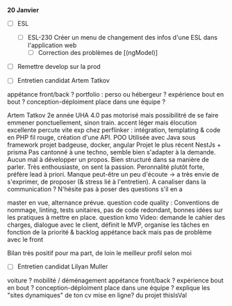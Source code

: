 **20 Janvier**
- [ ] ESL
    - [ ] ESL-230 Créer un menu de changement des infos d'une ESL dans l'application web   
        - [ ] Correction des problèmes de [(ngModel)]
- [ ] Remettre develop sur la prod
- [ ] Entretien candidat Artem Tatkov


appétance front/back ?
portfolio : perso ou hébergeur ? expérience bout en bout ? conception-déploiment
place dans une équipe ?

Artem Tatkov
2e année UHA 4.0 
pas motorisé mais possibilitré de se faire emmener ponctuellement, sinon train.
accent léger mais élocution excellente
percute vite
exp chez perflinker : intégration, templating & code en PHP
fil rouge, création d'une API. POO Utilisée avec Java sous framework
projet badgeuse, docker, angular
Projet le plus récent NestJs + prisma
Pas cantonné à une techno, semble bien s'adapter à la demande.
Aucun mal à développer un propos. 
Bien structuré dans sa manière de parler. Très enthousiaste, on sent la passion. Peronnalité plutôt forte, préfère lead à priori. 
Manque peut-être un peu d'écoute → a très envie de s'exprimer, de proposer (& stress lié à l'entretien). A canaliser dans la communication ? N'hésite pas à poser des questions s'il en a


master en vue, alternance prévue.
question code quality :
Conventions de nommage, linting, tests unitaires, pas de code redondant, bonnes idées sur les pratiques à mettre en place. 
question kmo Video: demande le cahier des charges, dialogue avec le client, définit le MVP, organise les tâches en fonction de la priorité & backlog
appétance back mais pas de problème avec le front

Bilan très positif pour ma part, de loin le meilleur profil selon moi


- [ ] Entretien candidat Lilyan Muller

voiture ? mobilité / déménagement
appétance front/back ?
expérience bout en bout ? conception-déploiment
place dans une équipe ?
explique les "sites dynamiques" de ton cv
mise en ligne? du projet thisIsVal



